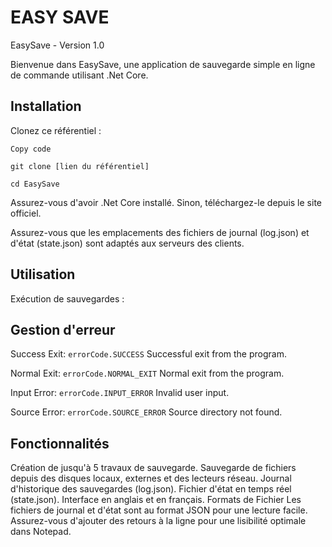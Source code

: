 # EASY SAVE

EasySave - Version 1.0

Bienvenue dans EasySave, une application de sauvegarde simple en ligne de commande utilisant .Net Core.

## Installation
Clonez ce référentiel :

`Copy code`

`git clone [lien du référentiel]`

`cd EasySave`

Assurez-vous d'avoir .Net Core installé. Sinon, téléchargez-le depuis le site officiel.

Assurez-vous que les emplacements des fichiers de journal (log.json) et d'état (state.json) sont adaptés aux serveurs des clients.

## Utilisation

Exécution de sauvegardes :

## Gestion d'erreur
Success Exit: `errorCode.SUCCESS`
Successful exit from the program.

Normal Exit: `errorCode.NORMAL_EXIT`
Normal exit from the program.

Input Error: `errorCode.INPUT_ERROR`
Invalid user input.

Source Error: `errorCode.SOURCE_ERROR`
Source directory not found.

## Fonctionnalités

Création de jusqu'à 5 travaux de sauvegarde.
Sauvegarde de fichiers depuis des disques locaux, externes et des lecteurs réseau.
Journal d'historique des sauvegardes (log.json).
Fichier d'état en temps réel (state.json).
Interface en anglais et en français.
Formats de Fichier
Les fichiers de journal et d'état sont au format JSON pour une lecture facile.
Assurez-vous d'ajouter des retours à la ligne pour une lisibilité optimale dans Notepad.
